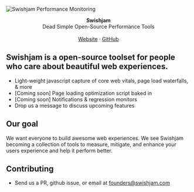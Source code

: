 ![Swishjam Performance Monitoring](https://swishjam.com/readme.png)

<div align="center"> <strong>Swishjam</strong></div>
<div align="center">Dead Simple Open-Source Performance Tools</div>
<br />
<div align="center">
<a href="https://swishjam.com">Website</a>
<span> · </span>
<a href="https://github.com/swishjam/swishjam">GitHub</a>
</div>

## Swishjam is a open-source toolset for people who care about beautiful web experiences.  
- Light-weight javascript capture of core web vitals, page load waterfalls, & more
- [Coming soon] Page loading optimization script baked in
- [Coming soon] Notifications & regression monitors 
- Drop us a message to discuss upcoming features 

## Our goal
We want everyone to build awesome web experiences. We see Swishjam becoming a collection of tools to measure, mitigate, and enhance your users experience and help it perform better.

## Contributing
- Send us a PR, github issue, or email at founders@swishjam.com
